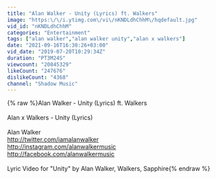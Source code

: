 ```yaml
---
title: "Alan Walker - Unity (Lyrics) ft. Walkers"
image: "https:\/\/i.ytimg.com\/vi\/nKNDLdhChhM\/hqdefault.jpg"
vid_id: "nKNDLdhChhM"
categories: "Entertainment"
tags: ["alan walker","alan walker unity","alan x walkers"]
date: "2021-09-16T16:30:26+03:00"
vid_date: "2019-07-20T10:29:34Z"
duration: "PT3M24S"
viewcount: "20845329"
likeCount: "247676"
dislikeCount: "4368"
channel: "Shadow Music"
---
```

{% raw %}Alan Walker - Unity (Lyrics) ft. Walkers<br /><br />Alan x Walkers - Unity (Lyrics)<br /><br />Alan Walker<br /><a rel="nofollow" target="blank" href="http://twitter.com/iamalanwalker">http://twitter.com/iamalanwalker</a><br /><a rel="nofollow" target="blank" href="http://instagram.com/alanwalkermusic">http://instagram.com/alanwalkermusic</a><br /><a rel="nofollow" target="blank" href="http://facebook.com/alanwalkermusic">http://facebook.com/alanwalkermusic</a><br /><br />Lyric Video for &quot;Unity&quot; by Alan Walker, Walkers, Sapphire{% endraw %}
